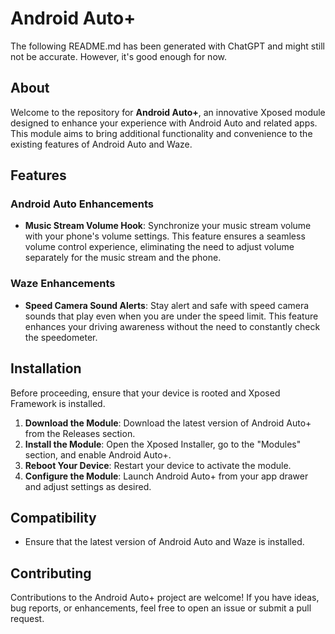 # Android Auto+

The following README.md has been generated with ChatGPT and might still not be accurate. However, it's good enough for now.

## About

Welcome to the repository for **Android Auto+**, an innovative Xposed module designed to enhance your experience with Android Auto and related apps. This module aims to bring additional functionality and convenience to the existing features of Android Auto and Waze.

## Features

### Android Auto Enhancements
- **Music Stream Volume Hook**: Synchronize your music stream volume with your phone's volume settings. This feature ensures a seamless volume control experience, eliminating the need to adjust volume separately for the music stream and the phone.

### Waze Enhancements
- **Speed Camera Sound Alerts**: Stay alert and safe with speed camera sounds that play even when you are under the speed limit. This feature enhances your driving awareness without the need to constantly check the speedometer.

## Installation

Before proceeding, ensure that your device is rooted and Xposed Framework is installed.

1. **Download the Module**: Download the latest version of Android Auto+ from the Releases section.
2. **Install the Module**: Open the Xposed Installer, go to the "Modules" section, and enable Android Auto+.
3. **Reboot Your Device**: Restart your device to activate the module.
4. **Configure the Module**: Launch Android Auto+ from your app drawer and adjust settings as desired.

## Compatibility

- Ensure that the latest version of Android Auto and Waze is installed.

## Contributing

Contributions to the Android Auto+ project are welcome! If you have ideas, bug reports, or enhancements, feel free to open an issue or submit a pull request.
